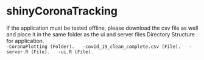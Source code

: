 # shinyCoronaTracking
If the application must be tested offline, please download the csv file as well and place it in the same folder as the ui and server files
Directory Structure for application.  
` -CoronaPlotting (Folder).  
   -covid_19_clean_complete.csv (File).  
   -server.R (File).  
   -ui.R (File).  `
